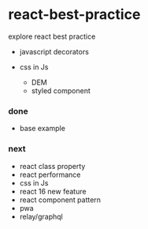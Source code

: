# react-best-practice

explore react best practice

* javascript decorators

* css in Js
  * DEM
  * styled component

### done

* base example

### next

* react class property
* react performance
* css in Js
* react 16 new feature
* react component pattern
* pwa
* relay/graphql
